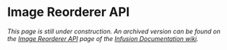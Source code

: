 # Image Reorderer API #

_This page is still under construction. An archived version can be found on the [Image Reorderer API](http://wiki.fluidproject.org/display/docs/Image+Reorderer+API) page of the [Infusion Documentation wiki](http://wiki.fluidproject.org/display/docs/Infusion+Documentation)._
